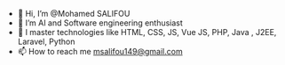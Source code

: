 - 👋 Hi, I’m @Mohamed SALIFOU
- 👀 I’m AI and Software engineering enthusiast
- 🌱 I master technologies like HTML, CSS, JS, Vue JS, PHP, Java , J2EE, Laravel, Python
- 📫 How to reach me msalifou149@gmail.com

<!---
Moh2106/Moh2106 is a ✨ special ✨ repository because its `README.md` (this file) appears on your GitHub profile.
You can click the Preview link to take a look at your changes.
--->
